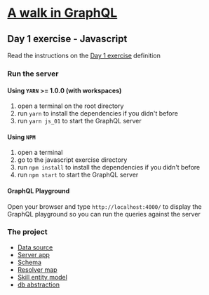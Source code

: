# [A walk in GraphQL](/README.md)

## Day 1 exercise - Javascript

Read the instructions on the [Day 1 exercise](../day_01.md#exercise) definition

### Run the server

#### Using `YARN` >= 1.0.0 (with workspaces)

1. open a terminal on the root directory
2. run `yarn` to install the dependencies if you didn't before
3. run `yarn js_01` to start the GraphQL server

#### Using `NPM`

1. open a terminal
2. go to the javascript exercise directory
3. run `npm install` to install the dependencies if you didn't before
4. run `npm start` to start the GraphQL server

#### GraphQL Playground

Open your browser and type `http://localhost:4000/` to display the GraphQL playground so you can run the queries against the server

### The project

- [Data source](../datasource/data.json)
- [Server app](src/server.js)
- [Schema](src/schema/schema.gql)
- [Resolver map](src/resolvers/resolvers.js)
- [Skill entity model](src/db/skill.js)
- [db abstraction](src/db/index.js)
